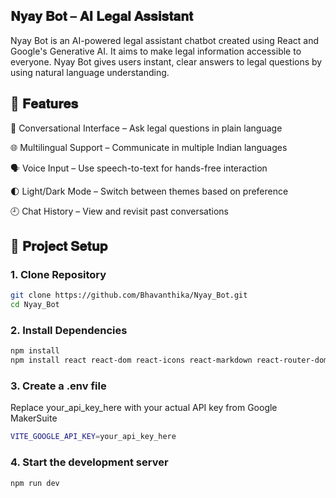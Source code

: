 ## **𝐍𝐲𝐚𝐲 𝐁𝐨𝐭 – 𝐀𝐈 𝐋𝐞𝐠𝐚𝐥 𝐀𝐬𝐬𝐢𝐬𝐭𝐚𝐧𝐭**

Nyay Bot is an AI-powered legal assistant chatbot created using React and Google's Generative AI. It aims to make legal information accessible to everyone. Nyay Bot gives users instant, clear answers to legal questions by using natural language understanding.

## 🚀 **𝐅𝐞𝐚𝐭𝐮𝐫𝐞𝐬**

💬 Conversational Interface – Ask legal questions in plain language

🌐 Multilingual Support – Communicate in multiple Indian languages

🗣️ Voice Input – Use speech-to-text for hands-free interaction

🌓 Light/Dark Mode – Switch between themes based on preference

🕘 Chat History – View and revisit past conversations


## 📁 **𝐏𝐫𝐨𝐣𝐞𝐜𝐭 𝐒𝐞𝐭𝐮𝐩**

### 1. Clone Repository
```bash
git clone https://github.com/Bhavanthika/Nyay_Bot.git
cd Nyay_Bot
```
### 2. Install Dependencies
```bash
npm install 
npm install react react-dom react-icons react-markdown react-router-dom lottie-react @google/generative-ai react-speech-recognition vite dotenv lucide-react
```
### 3. Create a .env file
Replace your_api_key_here with your actual API key from Google MakerSuite
```bash
VITE_GOOGLE_API_KEY=your_api_key_here
```
### 4. Start the development server
```bash
npm run dev
```

